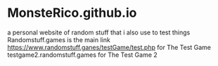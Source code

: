 # MonsteRico.github.io
a personal website of random stuff that i also use to test things
Randomstuff.games is the main link
https://www.randomstuff.ganes/testGame/test.php
for The Test Game
testgame2.randomstuff.games for The Test Game 2
